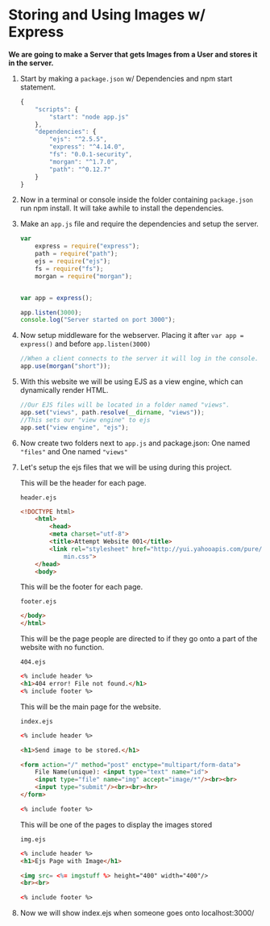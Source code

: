 # Storing and Using Images w/ Express

**We are going to make a Server that gets Images from a User and stores it in the server.**

1.  Start by making a `package.json` w/ Dependencies and npm start statement.

	```javascript
	{
		"scripts": {
			"start": "node app.js"
		},
		"dependencies": {
			"ejs": "^2.5.5",
			"express": "^4.14.0",
			"fs": "0.0.1-security",
			"morgan": "^1.7.0",
			"path": "^0.12.7"
		}
	}
	```
2.  Now in a terminal or console inside the folder containing `package.json` run npm install. It will take awhile to install the dependencies.

3.  Make an `app.js` file and require the dependencies and setup the server.

	```javascript
	var
		express = require("express");
		path = require("path");
		ejs = require("ejs");
		fs = require("fs");
		morgan = require("morgan");


	var app = express();

	app.listen(3000);
	console.log("Server started on port 3000");
	```

4.  Now setup middleware for the webserver. Placing it after `var app = express()` and before `app.listen(3000)`

	```javascript
	//When a client connects to the server it will log in the console.
	app.use(morgan("short"));
	```

5.  With this website we will be using EJS as a view engine, which can dynamically render HTML.

	```javascript
	//Our EJS files will be located in a folder named "views".
	app.set("views", path.resolve(__dirname, "views"));
	//This sets our "view engine" to ejs
	app.set("view engine", "ejs");
	```

6.  Now create two folders next to `app.js` and package.json: One named `"files"` and One named `"views"`

7.  Let's setup the ejs files that we will be using during this project.
	
	This will be the header for each page.
	
	`header.ejs`

	```html
	<!DOCTYPE html>
		<html>
			<head>
			<meta charset="utf-8">
			<title>Attempt Website 001</title>
			<link rel="stylesheet" href="http://yui.yahooapis.com/pure/0.4.2/pure-
				min.css">
		</head>
		<body>
	```

	This will be the footer for each page.

	`footer.ejs`

	```html
	</body>
	</html>
	```

	This will be the page people are directed to if they go onto a part of the website with no function.

	`404.ejs`

	```html
	<% include header %>
	<h1>404 error! File not found.</h1>
	<% include footer %>
	```

	This will be the main page for the website.

	`index.ejs`

	```html
	<% include header %>

	<h1>Send image to be stored.</h1>

	<form action="/" method="post" enctype="multipart/form-data">
		File Name(unique): <input type="text" name="id">
		<input type="file" name="img" accept="image/*"/><br><br>
		<input type="submit"/><br><br><hr>
	</form>

	<% include footer %>
	```

	This will be one of the pages to display the images stored

	`img.ejs`

	```html
	<% include header %>
	<h1>Ejs Page with Image</h1>

	<img src= <%= imgstuff %> height="400" width="400"/>
	<br><br>

	<% include footer %>
	```

8.  Now we will show index.ejs when someone goes onto localhost:3000/
